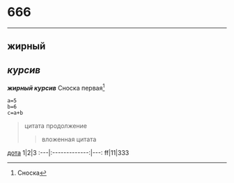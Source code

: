 # 666
---
__жирный__
---
_курсив_
---
  ___жирный курсив___
Сноска первая[^1]
```
a=5
b=6
c=a+b
```
>цитата
продолжение
>>вложенная цитата

[дота](https://www.cybersport.ru/tags/dota-2)
1|2|3
:---|:-------------:|---:
ff|11|333
[^1]: Сноска


